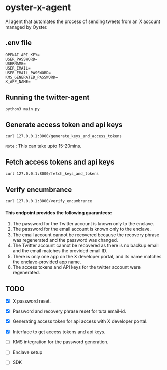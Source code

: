 # oyster-x-agent

AI agent that automates the process of sending tweets from an X account managed by Oyster.

## .env file
```
OPENAI_API_KEY=
USER_PASSWORD=
USERNAME=
USER_EMAIL=
USER_EMAIL_PASSWORD=
KMS_GENERATED_PASSWORD=
X_APP_NAME=
```

## Running the twitter-agent

```
python3 main.py
```

## Generate access token and api keys
```
curl 127.0.0.1:8000/generate_keys_and_access_tokens
```

`Note` : This can take upto 15-20mins.

## Fetch access tokens and api keys
```
curl 127.0.0.1:8000/fetch_keys_and_tokens
```

## Verify encumbrance
```
curl 127.0.0.1:8000/verify_encumbrance
```

#### This endpoint provides the following guarantees:
1. The password for the Twitter account is known only to the enclave.
2. The password for the email account is known only to the enclave.
3. The email account cannot be recovered because the recovery phrase was regenerated and the password was changed.
4. The Twitter account cannot be recovered as there is no backup email and the email matches the provided email ID.
5. There is only one app on the X developer portal, and its name matches the enclave-provided app name.
6. The access tokens and API keys for the twitter account were regenerated.

## TODO

- [x] X password reset.
- [x] Password and recovery phrase reset for tuta email-id.
- [x] Generating access token for api access with X developer portal.
- [x] Interface to get access tokens and api keys.
- [ ] KMS integration for the password generation.
- [ ] Enclave setup
- [ ] SDK



